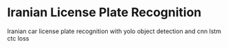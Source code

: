 # Iranian License Plate Recognition

Iranian car license plate recognition with yolo object detection and cnn lstm ctc loss
